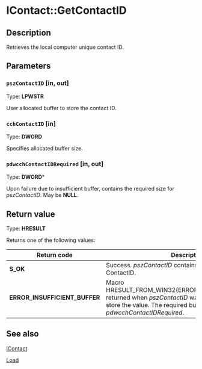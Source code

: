 # IContact::GetContactID

## Description

Retrieves the local computer unique contact ID.

## Parameters

### `pszContactID` [in, out]

Type: **LPWSTR**

User allocated buffer to store the contact ID.

### `cchContactID` [in]

Type: **DWORD**

Specifies allocated buffer size.

### `pdwcchContactIDRequired` [in, out]

Type: **DWORD***

Upon failure due to insufficient buffer, contains the required size for *pszContactID*. May be **NULL**.

## Return value

Type: **HRESULT**

Returns one of the following values:

| Return code | Description |
| --- | --- |
| **S_OK** | Success. *pszContactID* contains a null-terminated ContactID. |
| **ERROR_INSUFFICIENT_BUFFER** | Macro HRESULT_FROM_WIN32(ERROR_INSUFFICIENT_BUFFER) returned when *pszContactID* was not large enough to store the value. The required buffer size is stored in *pdwcchContactIDRequired*. |

## See also

[IContact](https://learn.microsoft.com/previous-versions/windows/desktop/api/icontact/nn-icontact-icontact)

[Load](https://learn.microsoft.com/previous-versions/windows/desktop/api/icontact/nf-icontact-icontactmanager-load)